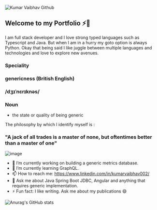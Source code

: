 ![Kumar Vaibhav Github](https://user-images.githubusercontent.com/41999054/131281992-3c47c750-9305-4d5a-b75d-b90f60afa286.jpg)

## Welcome to my Portfolio ⚡👋

I am full stack developer and I love strong typed languages such as Typescript and Java. But when I am in a hurry my goto option is always Python. 
Okay that being said I like juggle between multiple languages and technologies and love to explore new avenues. 

### Speciality
### genericness (British English)
### /dʒɪˈnɛrɪknəs/ 
### Noun 
- the state or quality of being generic

The philosophy by which I identify myself is : 
### "A jack of all trades is a master of none, but oftentimes better than a master of one"


![image](https://user-images.githubusercontent.com/41999054/131287019-0ea33f37-98e3-48c3-9e9f-bb28c54945bf.png)

- 🔭 I’m currently working on building a generic metrics database. 
- 🌱 I’m currently learning GraphQL. 
- 📫 How to reach me: https://www.linkedin.com/in/kumarvaibhav002/
- 💬 Ask me about Java Spring Boot JDBC, Angular and anything that requires generic implementation. 
- ⚡ Fun fact: I like writing. Ask me about my publications 😄

![Anurag's GitHub stats](https://github-readme-stats.vercel.app/api?username=kuvaibhav&show_icons=true&theme=radical)


<!--
**kuvaibhav/kuvaibhav** is a ✨ _special_ ✨ repository because its `README.md` (this file) appears on your GitHub profile.

Here are some ideas to get you started:

- 🔭 I’m currently working on ...
- 🌱 I’m currently learning ...
- 👯 I’m looking to collaborate on ...
- 🤔 I’m looking for help with ...
- 💬 Ask me about ...
- 📫 How to reach me: ...
- 😄 Pronouns: ...
- ⚡ Fun fact: ...
-->
